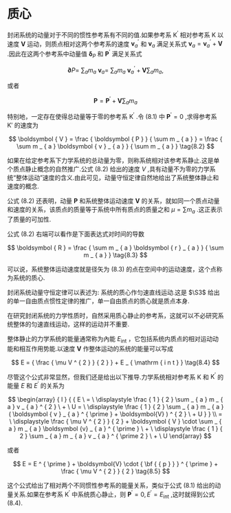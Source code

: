 # 质心

封闭系统的动量对于不同的惯性参考系有不同的值.如果参考系 $\mathrm { K } ^ { \prime }$ 相对参考系 $\mathrm{K}$ 以速度 $\boldsymbol{V}$ 运动，则质点相对这两个参考系的速度 $\boldsymbol{v}_a^{\prime}$ 和 $\boldsymbol{v}_a$ 满足关系式 $\boldsymbol{v}_a = \boldsymbol{ v } _ { a } ^ { \prime } + \boldsymbol { V }$ .因此在这两个参考系中动量值 $\mathbf { \delta } _ { P }$ 和 $\boldsymbol { P } ^ { \prime }$ 满足关系式

$$
\mathbf { \partial } P = \ \sum _ { a } m _ { a } \ \mathbf { v } _ { a } = \ \sum _ { a } m _ { a } \ \mathbf { v } _ { a } ^ { \prime } + \mathbf { V } \sum _ { a } m _ { a } ,
$$

或者

<span id="Landua_dynamics_8_1"></span>

$$
{ \boldsymbol {P} } = { \boldsymbol {P} } ^ { \prime } + { \boldsymbol {V} } \sum _ { a } m _ { a } \tag{8.1}
$$

特别地，一定存在使得总动量等于零的参考系 $\mathrm { K } ^ { \prime }$ .令 (8.1) 中 $\boldsymbol { P } ^ { \prime } = 0$ ,求得参考系 $\mathrm{K}'$ 的速度为

$$
\boldsymbol { V } = \frac { \boldsymbol { P } } { \sum m _ { a } } = \frac { \sum m _ { a } \boldsymbol { v } _ { a } } { \sum m _ { a } } \tag{8.2}
$$

如果在给定参考系下力学系统的总动量为零，则称系统相对该参考系静止.这是单个质点静止概念的自然推广.公式 (8.2) 给出的速度 $V$ ,具有动量不为零的力学系统“整体运动”速度的含义.由此可见，动量守恒定律自然地给出了系统整体静止和速度的概念.

公式 (8.2) 还表明，动量 $\boldsymbol{P}$ 和系统整体运动速度 $\boldsymbol { V }$ 的关系，就如同一个质点动量和速度的关系，该质点的质量等于系统中所有质点的质量之和 $\mu = \textstyle \sum m _ { a }$ .这正表示了质量的可加性.

公式 (8.2) 右端可以看作是下面表达式对时间的导数

<span id="Landua_dynamics_8_3"></span>

$$
\boldsymbol { R } = \frac { \sum m _ { a } \boldsymbol { r } _ { a } } { \sum m _ { a } } \tag{8.3}
$$

可以说，系统整体运动速度就是径矢为 (8.3) 的点在空间中的运动速度，这个点称为系统的质心.

封闭系统动量守恒定律可以表述为: 系统的质心作匀速直线运动.这是 $\S3$ 给出的单一自由质点惯性定律的推广，单一自由质点的质心就是质点本身.

在研究封闭系统的力学性质时，自然采用质心静止的参考系，这就可以不必研究系统整体的匀速直线运动，这样的运动并不重要.

整体静止的力学系统的能量通常称为內能 $E _ { \mathrm { i n t } }$ ，它包括系统内质点的相对运动动能和相互作用势能.以速度 $\boldsymbol{ V }$ 作整体运动的系统的能量可以写成

$$
E = { \frac { \mu V ^ { 2 } } { 2 } } + E _ { \mathrm { i n t } } \tag{8.4}
$$

尽管这个公式非常显然，但我们还是给出以下推导.力学系统相对参考系 $\mathrm { K }$ 和 $\mathrm { K } ^ { \prime }$ 的能量 $E$ 和 $E ^ { \prime }$ 的关系为

$$
\begin{array} { l } { { E \ = \ \displaystyle \frac { 1 } { 2 } \sum _ { a } m _ { a } v _ { a } ^ { 2 } \ + \ U = \ \displaystyle \frac { 1 } { 2 } \sum _ { a } m _ { a } ( \boldsymbol { v } _ { a } ^ { \prime } + \boldsymbol{V} ) ^ { 2 } \ + U } } \\  = \ \displaystyle \frac { \mu V ^ { 2 } } { 2 } + \boldsymbol { V } \cdot \sum _ { a } m _ { a } \boldsymbol {v} _ { a } ^ { \prime } \ + \ \displaystyle \frac { 1 } { 2 } \sum _ { a } m _ { a } v _ { a } ^ { \prime 2 } \ + \ U  \end{array}
$$

或者

<span id="Landua_dynamics_8_5"></span>

$$
E = E ^ { \prime } + \boldsymbol{V} \cdot { \bf { { p } } } ^ { \prime } + \frac { \mu V ^ { 2 } } { 2 } \tag{8.5}
$$

这个公式给出了相对两个不同惯性参考系的能量关系，类似于公式 (8.1) 给出的动量关系.如果在参考系 $\mathrm { K } ^ { \prime }$ 中系统质心静止，则 $\boldsymbol {P} ^ { \prime } = 0 , E ^ { \prime } = E _ { \mathrm { i n t } }$ ,这时就得到公式 (8.4).

